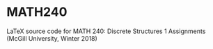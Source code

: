 # MATH240
LaTeX source code for MATH 240: Discrete Structures 1 Assignments (McGill University, Winter 2018)

